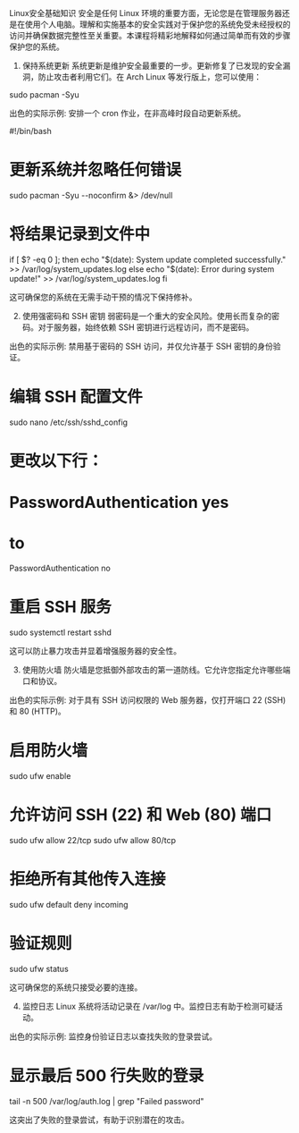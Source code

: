 Linux安全基础知识
安全是任何 Linux 环境的重要方面，无论您是在管理服务器还是在使用个人电脑。理解和实施基本的安全实践对于保护您的系统免受未经授权的访问并确保数据完整性至关重要。本课程将精彩地解释如何通过简单而有效的步骤保护您的系统。

1. 保持系统更新
系统更新是维护安全最重要的一步。更新修复了已发现的安全漏洞，防止攻击者利用它们。在 Arch Linux 等发行版上，您可以使用：

sudo pacman -Syu

出色的实际示例: 安排一个 cron 作业，在非高峰时段自动更新系统。

#!/bin/bash

# 更新系统并忽略任何错误
sudo pacman -Syu --noconfirm &> /dev/null

# 将结果记录到文件中
if [ $? -eq 0 ]; then
  echo "$(date): System update completed successfully." >> /var/log/system_updates.log
else
  echo "$(date): Error during system update!" >> /var/log/system_updates.log
fi

这可确保您的系统在无需手动干预的情况下保持修补。

2. 使用强密码和 SSH 密钥
弱密码是一个重大的安全风险。使用长而复杂的密码。对于服务器，始终依赖 SSH 密钥进行远程访问，而不是密码。

出色的实际示例: 禁用基于密码的 SSH 访问，并仅允许基于 SSH 密钥的身份验证。

# 编辑 SSH 配置文件
sudo nano /etc/ssh/sshd_config

# 更改以下行：
# PasswordAuthentication yes
# to
PasswordAuthentication no

# 重启 SSH 服务
sudo systemctl restart sshd

这可以防止暴力攻击并显着增强服务器的安全性。

3. 使用防火墙
防火墙是您抵御外部攻击的第一道防线。它允许您指定允许哪些端口和协议。

出色的实际示例: 对于具有 SSH 访问权限的 Web 服务器，仅打开端口 22 (SSH) 和 80 (HTTP)。

# 启用防火墙
sudo ufw enable

# 允许访问 SSH (22) 和 Web (80) 端口
sudo ufw allow 22/tcp
sudo ufw allow 80/tcp

# 拒绝所有其他传入连接
sudo ufw default deny incoming

# 验证规则
sudo ufw status

这可确保您的系统只接受必要的连接。

4. 监控日志
Linux 系统将活动记录在 /var/log 中。监控日志有助于检测可疑活动。

出色的实际示例: 监控身份验证日志以查找失败的登录尝试。

# 显示最后 500 行失败的登录
tail -n 500 /var/log/auth.log | grep "Failed password"

这突出了失败的登录尝试，有助于识别潜在的攻击。